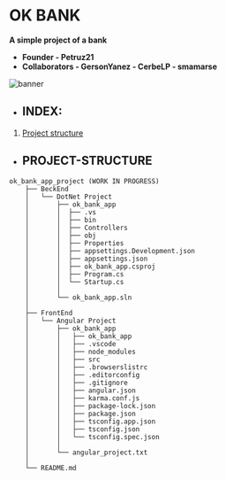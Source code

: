 # OK BANK

**A simple project of a bank**
- **Founder - Petruz21**
- **Collaborators - GersonYanez - CerbeLP - smamarse**

![banner](https://img.lovepik.com/background/20211021/large/lovepik-blue-banner-background-image_500452484.jpg)

- ## INDEX:

1. [Project structure](#project-structure)

- ## PROJECT-STRUCTURE

```
ok_bank_app_project (WORK IN PROGRESS)
    ├── BeckEnd
    │   └── DotNet Project
    │       ├── ok_bank_app
    │       │  ├── .vs
    │       │  ├── bin
    │       │  ├── Controllers
    │       │  ├── obj
    │       │  ├── Properties
    │       │  ├── appsettings.Development.json
    │       │  ├── appsettings.json
    │       │  ├── ok_bank_app.csproj
    │       │  ├── Program.cs    
    │       │  └── Startup.cs
    │       │   
    │       └── ok_bank_app.sln
    │            
    ├── FrontEnd
    │   └── Angular Project
    │       ├── ok_bank_app
    │       │   ├── ok_bank_app
    │       │   ├── .vscode
    │       │   ├── node_modules
    │       │   ├── src
    │       │   ├── .browserslistrc
    │       │   ├── .editorconfig
    │       │   ├── .gitignore
    │       │   ├── angular.json
    │       │   ├── karma.conf.js
    │       │   ├── package-lock.json
    │       │   ├── package.json
    │       │   ├── tsconfig.app.json
    │       │   ├── tsconfig.json
    │       │   └── tsconfig.spec.json
    │       │   
    │       └── angular_project.txt
    │
    └── README.md

```